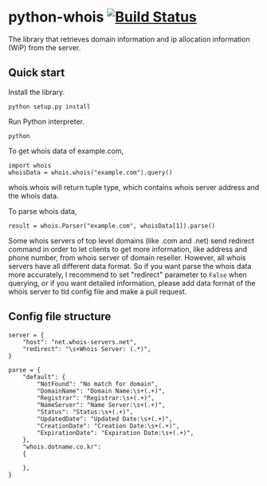 python-whois  [![Build Status](https://travis-ci.org/relip/python-whois.svg)](https://travis-ci.org/relip/python-whois)
============

The library that retrieves domain information and ip allocation information (WiP) from the server.

Quick start
-----------

Install the library.

	python setup.py install

Run Python interpreter.
	
	python

To get whois data of example.com,

	import whois
	whoisData = whois.whois("example.com").query()

whois.whois will return tuple type, which contains whois server address and the whois data. 

To parse whois data, 

	result = whois.Parser("example.com", whoisData[1]).parse()

Some whois servers of top level domains (like .com and .net) send redirect command in order to let clients to get more information, like address and phone number, from whois server of domain reseller. However, all whois servers have all different data format. So if you want parse the whois data more accurately, I recommend to set "redirect" parameter to `False` when querying, or if you want detailed information, please add data format of the whois server to tld config file and make a pull request.

Config file structure
-----------

	server = {
		"host": "net.whois-servers.net",
		"redirect": "\s+Whois Server: (.*)",
	}
	
	parse = {
		"default": {
			"NotFound": "No match for domain",
			"DomainName": "Domain Name:\s+(.+)",
			"Registrar": "Registrar:\s+(.+)",
			"NameServer": "Name Server:\s+(.+)",
			"Status": "Status:\s+(.+)",
			"UpdatedDate": "Updated Date:\s+(.+)",
			"CreationDate": "Creation Date:\s+(.+)",
			"ExpirationDate": "Expiration Date:\s+(.+)",
		},
		"whois.dotname.co.kr":
		{

		},
	}



